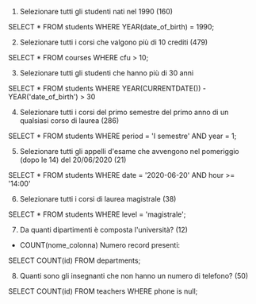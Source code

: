 1. Selezionare tutti gli studenti nati nel 1990 (160)

SELECT * 
FROM students 
WHERE YEAR(date_of_birth) = 1990;

2. Selezionare tutti i corsi che valgono più di 10 crediti (479)

SELECT * 
FROM courses 
WHERE cfu > 10;

3. Selezionare tutti gli studenti che hanno più di 30 anni

SELECT * 
FROM students 
WHERE YEAR(CURRENTDATE()) - YEAR('date_of_birth') > 30

4. Selezionare tutti i corsi del primo semestre del primo anno di un qualsiasi corso di laurea (286)

SELECT * 
FROM students 
WHERE period = 'I semestre' AND year = 1;

5. Selezionare tutti gli appelli d'esame che avvengono nel pomeriggio (dopo le 14) del 20/06/2020 (21)

SELECT * 
FROM students 
WHERE date = '2020-06-20' AND hour >= '14:00'

6. Selezionare tutti i corsi di laurea magistrale (38)

SELECT * 
FROM students WHERE level = 'magistrale';

7. Da quanti dipartimenti è composta l'università? (12)

- COUNT(nome_colonna) Numero record presenti:

SELECT COUNT(id) 
FROM departments;

8. Quanti sono gli insegnanti che non hanno un numero di telefono? (50)

SELECT COUNT(id) 
FROM teachers 
WHERE phone is null;

